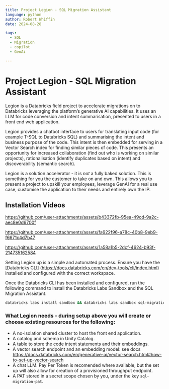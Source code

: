 ```yaml
---
title: Project Legion - SQL Migration Assistant
language: python
author: Robert Whiffin
date: 2024-08-28

tags:
  - SQL
  - Migration
  - copilot
  - GenAi

---
```


# Project Legion - SQL Migration Assistant

Legion is a Databricks field project to accelerate migrations on to Databricks leveraging the platform’s generative AI
capabilities. It uses an LLM for code conversion and intent summarisation, presented to users in a front end web 
application.

Legion provides a chatbot interface to users for translating input code (for example T-SQL to Databricks SQL) and 
summarising the intent and business purpose of the code. This intent is then embedded for serving in a Vector Search
index for finding similar pieces of code. This presents an opportunity for increased collaboration (find out who is
working on similar projects), rationalisation (identify duplicates based on intent) and discoverability (semantic search).

Legion is a solution accelerator - it is *not* a fully baked solution. This is something for you the customer to take 
on and own. This allows you to present a project to upskill your employees, leverage GenAI for a real use case, 
customise the application to their needs and entirely own the IP.

## Installation Videos

https://github.com/user-attachments/assets/b43372fb-95ea-49cd-9a2c-aec8e0d6700f

https://github.com/user-attachments/assets/fa622f96-a78c-40b8-9eb9-f6671c4d7b47

https://github.com/user-attachments/assets/1a58a1b5-2dcf-4624-b93f-214735162584



Setting Legion up is a simple and automated process. Ensure you have the [Databricks CLI]
(https://docs.databricks.com/en/dev-tools/cli/index.html) installed and configured with the correct workspace.

Once the Databricks CLI has been installed and configured, run the following command to install the Databricks Labs 
Sandbox and the SQL Migration Assistant.
```bash
databricks labs install sandbox && databricks labs sandbox sql-migration-assistant
```

### What Legion needs - during setup above you will create or choose existing resources for the following:

- A no-isolation shared cluster to host the front end application.
- A catalog and schema in Unity Catalog. 
- A table to store the code intent statements and their embeddings.
- A vector search endpoint and an embedding model: see docs 
https://docs.databricks.com/en/generative-ai/vector-search.html#how-to-set-up-vector-search
- A chat LLM. Pay Per Token is recomended where available, but the set up will also allow for creation of 
a provisioned throughput endpoint.
- A PAT stored in a secret scope chosen by you, under the key `sql-migration-pat`.
